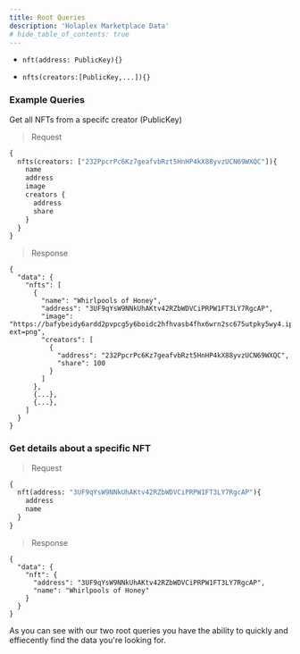 ```yaml
---
title: Root Queries
description: 'Holaplex Marketplace Data'
# hide_table_of_contents: true
---
```


- `nft(address: PublicKey){}`

- `nfts(creators:[PublicKey,...]){}`

### Example Queries

Get all NFTs from a specifc creator (PublicKey)
> Request
```graphql
{
  nfts(creators: ["232PpcrPc6Kz7geafvbRzt5HnHP4kX88yvzUCN69WXQC"]){
    name
    address
    image
    creators {
      address
      share
    }
  }
}
```
> Response
```
{
  "data": {
    "nfts": [
      {
        "name": "Whirlpools of Honey",
        "address": "3UF9qYsW9NNkUhAKtv42RZbWDVCiPRPW1FT3LY7RgcAP",
        "image": "https://bafybeidy6ardd2pvpcg5y6boidc2hfhvasb4fhx6wrn2sc675utpky5wy4.ipfs.dweb.link?ext=png",
        "creators": [
          {
            "address": "232PpcrPc6Kz7geafvbRzt5HnHP4kX88yvzUCN69WXQC",
            "share": 100
          }
        ]
      },
      {...},
      {...},
    ]
  }
}
```


### Get details about a specific NFT
> Request
```graphql
{
  nft(address: "3UF9qYsW9NNkUhAKtv42RZbWDVCiPRPW1FT3LY7RgcAP"){
    address
    name
  }
}
```
> Response
```
{
  "data": {
    "nft": {
      "address": "3UF9qYsW9NNkUhAKtv42RZbWDVCiPRPW1FT3LY7RgcAP",
      "name": "Whirlpools of Honey"
    }
  }
}
```

As you can see with our two root queries you have the ability to quickly and effiecently find the data you're looking for. 